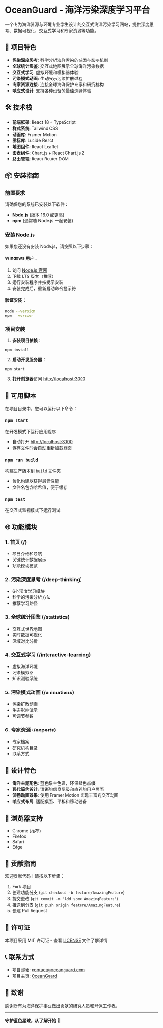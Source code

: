 # OceanGuard - 海洋污染深度学习平台

一个专为海洋资源与环境专业学生设计的交互式海洋污染学习网站，提供深度思考、数据可视化、交互式学习和专家资源等功能。

## 🌊 项目特色

- **污染深度思考**: 科学分析海洋污染的成因与影响机制
- **全球统计图鉴**: 交互式地图展示全球海洋污染数据
- **交互式学习**: 虚拟环境和模拟器体验
- **污染模式动画**: 生动展示污染扩散过程
- **专家资源连接**: 连接全球海洋保护专家和研究机构
- **响应式设计**: 支持各种设备的最佳浏览体验

## 🛠️ 技术栈

- **前端框架**: React 18 + TypeScript
- **样式系统**: Tailwind CSS
- **动画库**: Framer Motion
- **图标库**: Lucide React
- **地图组件**: React Leaflet
- **图表组件**: Chart.js + React Chart.js 2
- **路由管理**: React Router DOM

## 📦 安装指南

### 前置要求

请确保您的系统已安装以下软件：
- **Node.js** (版本 16.0 或更高)
- **npm** (通常随 Node.js 一起安装)

### 安装 Node.js

如果您还没有安装 Node.js，请按照以下步骤：

#### Windows 用户：
1. 访问 [Node.js 官网](https://nodejs.org/)
2. 下载 LTS 版本（推荐）
3. 运行安装程序并按提示安装
4. 安装完成后，重新启动命令提示符

#### 验证安装：
```bash
node --version
npm --version
```

### 项目安装

1. **安装项目依赖**：
```bash
npm install
```

2. **启动开发服务器**：
```bash
npm start
```

3. **打开浏览器**访问 [http://localhost:3000](http://localhost:3000)

## 🚀 可用脚本

在项目目录中，您可以运行以下命令：

### `npm start`
在开发模式下运行应用程序
- 自动打开 [http://localhost:3000](http://localhost:3000)
- 保存文件时会自动重新加载页面

### `npm run build`
构建生产版本到 `build` 文件夹
- 优化构建以获得最佳性能
- 文件名包含哈希值，便于缓存

### `npm test`
在交互式监视模式下运行测试

## 🌐 功能模块

### 1. 首页 (/)
- 项目介绍和导航
- 关键统计数据展示
- 功能模块概览

### 2. 污染深度思考 (/deep-thinking)
- 6个深度学习模块
- 科学的污染分析方法
- 推荐学习路径

### 3. 全球统计图鉴 (/statistics)
- 交互式世界地图
- 实时数据可视化
- 区域对比分析

### 4. 交互式学习 (/interactive-learning)
- 虚拟海洋环境
- 污染模拟器
- 知识测验系统

### 5. 污染模式动画 (/animations)
- 污染扩散动画
- 生态影响演示
- 可调节参数

### 6. 专家资源 (/experts)
- 专家档案
- 研究机构目录
- 联系方式

## 🎨 设计特色

- **海洋主题配色**: 蓝色系主色调，环保绿色点缀
- **现代简约设计**: 清晰的信息层级和直观的用户界面
- **流畅动画效果**: 使用 Framer Motion 实现丰富的交互动画
- **响应式布局**: 适配桌面、平板和移动设备

## 📱 浏览器支持

- Chrome (推荐)
- Firefox
- Safari
- Edge

## 🤝 贡献指南

欢迎贡献代码！请按以下步骤：

1. Fork 项目
2. 创建功能分支 (`git checkout -b feature/AmazingFeature`)
3. 提交更改 (`git commit -m 'Add some AmazingFeature'`)
4. 推送到分支 (`git push origin feature/AmazingFeature`)
5. 创建 Pull Request

## 📄 许可证

本项目采用 MIT 许可证 - 查看 [LICENSE](LICENSE) 文件了解详情

## 📞 联系方式

- 项目邮箱: contact@oceanguard.com
- 项目主页: [OceanGuard](https://oceanguard.com)

## 🙏 致谢

感谢所有为海洋保护事业做出贡献的研究人员和环保工作者。

---

**守护蓝色星球，从了解开始** 🌊 